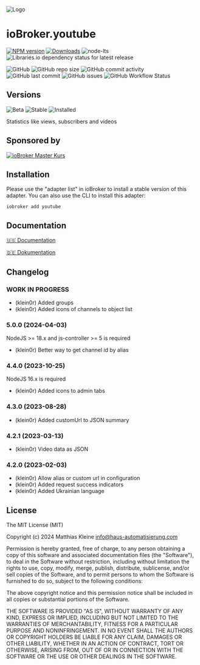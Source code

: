![Logo](admin/youtube.png)

# ioBroker.youtube

[![NPM version](https://img.shields.io/npm/v/iobroker.youtube?style=flat-square)](https://www.npmjs.com/package/iobroker.youtube)
[![Downloads](https://img.shields.io/npm/dm/iobroker.youtube?label=npm%20downloads&style=flat-square)](https://www.npmjs.com/package/iobroker.youtube)
![node-lts](https://img.shields.io/node/v-lts/iobroker.youtube?style=flat-square)
![Libraries.io dependency status for latest release](https://img.shields.io/librariesio/release/npm/iobroker.youtube?label=npm%20dependencies&style=flat-square)

![GitHub](https://img.shields.io/github/license/klein0r/iobroker.youtube?style=flat-square)
![GitHub repo size](https://img.shields.io/github/repo-size/klein0r/iobroker.youtube?logo=github&style=flat-square)
![GitHub commit activity](https://img.shields.io/github/commit-activity/m/klein0r/iobroker.youtube?logo=github&style=flat-square)
![GitHub last commit](https://img.shields.io/github/last-commit/klein0r/iobroker.youtube?logo=github&style=flat-square)
![GitHub issues](https://img.shields.io/github/issues/klein0r/iobroker.youtube?logo=github&style=flat-square)
![GitHub Workflow Status](https://img.shields.io/github/actions/workflow/status/klein0r/iobroker.youtube/test-and-release.yml?branch=master&logo=github&style=flat-square)

## Versions

![Beta](https://img.shields.io/npm/v/iobroker.youtube.svg?color=red&label=beta)
![Stable](http://iobroker.live/badges/youtube-stable.svg)
![Installed](http://iobroker.live/badges/youtube-installed.svg)

Statistics like views, subscribers and videos

## Sponsored by

[![ioBroker Master Kurs](https://haus-automatisierung.com/images/ads/ioBroker-Kurs.png?2024)](https://haus-automatisierung.com/iobroker-kurs/?refid=iobroker-youtube)

## Installation

Please use the "adapter list" in ioBroker to install a stable version of this adapter. You can also use the CLI to install this adapter:

```
iobroker add youtube
```

## Documentation

[🇺🇸 Documentation](./docs/en/README.md)

[🇩🇪 Dokumentation](./docs/de/README.md)

## Changelog

<!--
  Placeholder for the next version (at the beginning of the line):
  ### **WORK IN PROGRESS**
-->
### **WORK IN PROGRESS**

* (klein0r) Added groups
* (klein0r) Added icons of channels to object list

### 5.0.0 (2024-04-03)

NodeJS >= 18.x and js-controller >= 5 is required

* (klein0r) Better way to get channel id by alias

### 4.4.0 (2023-10-25)

NodeJS 16.x is required

* (klein0r) Added icons to admin tabs

### 4.3.0 (2023-08-28)

* (klein0r) Added customUrl to JSON summary

### 4.2.1 (2023-03-13)

* (klein0r) Video data as JSON

### 4.2.0 (2023-02-03)

* (klein0r) Allow alias or custom url in configuration
* (klein0r) Added request success indicators
* (klein0r) Added Ukrainian language

## License

The MIT License (MIT)

Copyright (c) 2024 Matthias Kleine <info@haus-automatisierung.com>

Permission is hereby granted, free of charge, to any person obtaining a copy
of this software and associated documentation files (the "Software"), to deal
in the Software without restriction, including without limitation the rights
to use, copy, modify, merge, publish, distribute, sublicense, and/or sell
copies of the Software, and to permit persons to whom the Software is
furnished to do so, subject to the following conditions:

The above copyright notice and this permission notice shall be included in
all copies or substantial portions of the Software.

THE SOFTWARE IS PROVIDED "AS IS", WITHOUT WARRANTY OF ANY KIND, EXPRESS OR
IMPLIED, INCLUDING BUT NOT LIMITED TO THE WARRANTIES OF MERCHANTABILITY,
FITNESS FOR A PARTICULAR PURPOSE AND NONINFRINGEMENT. IN NO EVENT SHALL THE
AUTHORS OR COPYRIGHT HOLDERS BE LIABLE FOR ANY CLAIM, DAMAGES OR OTHER
LIABILITY, WHETHER IN AN ACTION OF CONTRACT, TORT OR OTHERWISE, ARISING FROM,
OUT OF OR IN CONNECTION WITH THE SOFTWARE OR THE USE OR OTHER DEALINGS IN
THE SOFTWARE.

